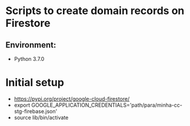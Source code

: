 # Scripts to create domain records on Firestore

## Environment:
* Python 3.7.0

# Initial setup
* https://pypi.org/project/google-cloud-firestore/
* export GOOGLE_APPLICATION_CREDENTIALS='path/para/minha-cc-stg-firebase.json'
* source lib/bin/activate
